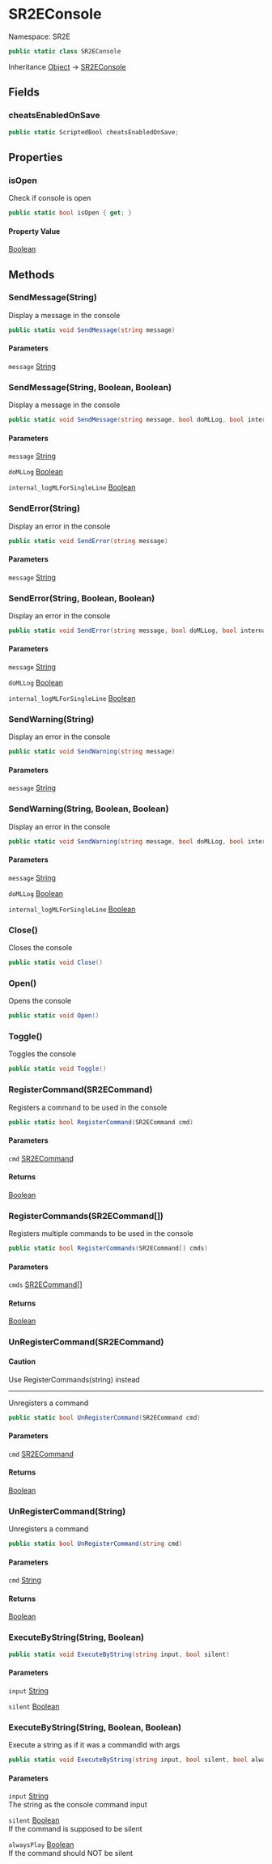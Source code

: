 # SR2EConsole

Namespace: SR2E

```csharp
public static class SR2EConsole
```

Inheritance [Object](https://docs.microsoft.com/en-us/dotnet/api/system.object) → [SR2EConsole](/docs/dev/api/sr2e/sr2econsole)

## Fields

### **cheatsEnabledOnSave**

```csharp
public static ScriptedBool cheatsEnabledOnSave;
```

## Properties

### **isOpen**

Check if console is open

```csharp
public static bool isOpen { get; }
```

#### Property Value

[Boolean](https://docs.microsoft.com/en-us/dotnet/api/system.boolean)<br />

## Methods

### **SendMessage(String)**

Display a message in the console

```csharp
public static void SendMessage(string message)
```

#### Parameters

`message` [String](https://docs.microsoft.com/en-us/dotnet/api/system.string)<br />

### **SendMessage(String, Boolean, Boolean)**

Display a message in the console

```csharp
public static void SendMessage(string message, bool doMLLog, bool internal_logMLForSingleLine)
```

#### Parameters

`message` [String](https://docs.microsoft.com/en-us/dotnet/api/system.string)<br />

`doMLLog` [Boolean](https://docs.microsoft.com/en-us/dotnet/api/system.boolean)<br />

`internal_logMLForSingleLine` [Boolean](https://docs.microsoft.com/en-us/dotnet/api/system.boolean)<br />

### **SendError(String)**

Display an error in the console

```csharp
public static void SendError(string message)
```

#### Parameters

`message` [String](https://docs.microsoft.com/en-us/dotnet/api/system.string)<br />

### **SendError(String, Boolean, Boolean)**

Display an error in the console

```csharp
public static void SendError(string message, bool doMLLog, bool internal_logMLForSingleLine)
```

#### Parameters

`message` [String](https://docs.microsoft.com/en-us/dotnet/api/system.string)<br />

`doMLLog` [Boolean](https://docs.microsoft.com/en-us/dotnet/api/system.boolean)<br />

`internal_logMLForSingleLine` [Boolean](https://docs.microsoft.com/en-us/dotnet/api/system.boolean)<br />

### **SendWarning(String)**

Display an error in the console

```csharp
public static void SendWarning(string message)
```

#### Parameters

`message` [String](https://docs.microsoft.com/en-us/dotnet/api/system.string)<br />

### **SendWarning(String, Boolean, Boolean)**

Display an error in the console

```csharp
public static void SendWarning(string message, bool doMLLog, bool internal_logMLForSingleLine)
```

#### Parameters

`message` [String](https://docs.microsoft.com/en-us/dotnet/api/system.string)<br />

`doMLLog` [Boolean](https://docs.microsoft.com/en-us/dotnet/api/system.boolean)<br />

`internal_logMLForSingleLine` [Boolean](https://docs.microsoft.com/en-us/dotnet/api/system.boolean)<br />

### **Close()**

Closes the console

```csharp
public static void Close()
```

### **Open()**

Opens the console

```csharp
public static void Open()
```

### **Toggle()**

Toggles the console

```csharp
public static void Toggle()
```

### **RegisterCommand(SR2ECommand)**

Registers a command to be used in the console

```csharp
public static bool RegisterCommand(SR2ECommand cmd)
```

#### Parameters

`cmd` [SR2ECommand](/docs/dev/api/sr2e/sr2ecommand)<br />

#### Returns

[Boolean](https://docs.microsoft.com/en-us/dotnet/api/system.boolean)<br />

### **RegisterCommands(SR2ECommand[])**

Registers multiple commands to be used in the console

```csharp
public static bool RegisterCommands(SR2ECommand[] cmds)
```

#### Parameters

`cmds` [SR2ECommand[]](/docs/dev/api/sr2e/sr2ecommand)<br />

#### Returns

[Boolean](https://docs.microsoft.com/en-us/dotnet/api/system.boolean)<br />

### **UnRegisterCommand(SR2ECommand)**

#### Caution

Use RegisterCommands(string) instead

---

Unregisters a command

```csharp
public static bool UnRegisterCommand(SR2ECommand cmd)
```

#### Parameters

`cmd` [SR2ECommand](/docs/dev/api/sr2e/sr2ecommand)<br />

#### Returns

[Boolean](https://docs.microsoft.com/en-us/dotnet/api/system.boolean)<br />

### **UnRegisterCommand(String)**

Unregisters a command

```csharp
public static bool UnRegisterCommand(string cmd)
```

#### Parameters

`cmd` [String](https://docs.microsoft.com/en-us/dotnet/api/system.string)<br />

#### Returns

[Boolean](https://docs.microsoft.com/en-us/dotnet/api/system.boolean)<br />

### **ExecuteByString(String, Boolean)**

```csharp
public static void ExecuteByString(string input, bool silent)
```

#### Parameters

`input` [String](https://docs.microsoft.com/en-us/dotnet/api/system.string)<br />

`silent` [Boolean](https://docs.microsoft.com/en-us/dotnet/api/system.boolean)<br />

### **ExecuteByString(String, Boolean, Boolean)**

Execute a string as if it was a commandId with args

```csharp
public static void ExecuteByString(string input, bool silent, bool alwaysPlay)
```

#### Parameters

`input` [String](https://docs.microsoft.com/en-us/dotnet/api/system.string)<br />
The string as the console command input

`silent` [Boolean](https://docs.microsoft.com/en-us/dotnet/api/system.boolean)<br />
If the command is supposed to be silent

`alwaysPlay` [Boolean](https://docs.microsoft.com/en-us/dotnet/api/system.boolean)<br />
If the command should NOT be silent
